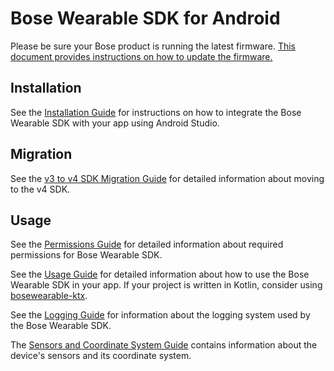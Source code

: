 # Bose Wearable SDK for Android

Please be sure your Bose product is running the latest firmware. [This document provides instructions on how to update the firmware.](https://developer.bose.com/guides/bose-ar/updating-bose-ar-device-firmware)

## Installation

See the [Installation Guide](docs/Installation.md) for instructions on how to integrate the Bose Wearable SDK with your app using Android Studio.

## Migration

See the [v3 to v4 SDK Migration Guide](docs/V4%20Migration%20Guide.md) for detailed information about moving to the v4 SDK.

## Usage

See the [Permissions Guide](docs/Permissions.md) for detailed information about required permissions for Bose Wearable SDK.

See the [Usage Guide](docs/Usage.md) for detailed information about how to use the Bose Wearable SDK in your app. If your project is written in Kotlin, consider using [bosewearable-ktx](docs/BoseWearable-ktx.md).

See the [Logging Guide](docs/Logging.md) for information about the logging system used by the Bose Wearable SDK.

The [Sensors and Coordinate System Guide](docs/Sensors%20and%20Coordinate%20System.md) contains information about the device's sensors and its coordinate system.
